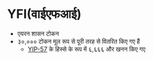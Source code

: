 # YFI(वाईएफआई)

- एयरन शासन टोकन
- ३०,००० टोकन मूल रूप से पूरी तरह से वितरित किए गए हैं
  - [YIP-57](https://snapshot.org/#/yearn/proposal/QmX8oYTSkaXSARYZn7RuQzUufW9bVVQtwJ3zxurWrquS9a) के हिस्से के रूप में ६,६६६ और खनन किए गए
